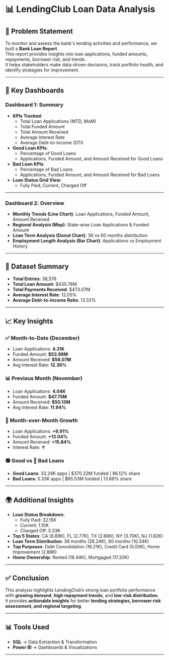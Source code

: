 
# 📊 LendingClub Loan Data Analysis

## 📌 Problem Statement
To monitor and assess the bank's lending activities and performance, we built a **Bank Loan Report**.  
This report provides insights into loan applications, funded amounts, repayments, borrower risk, and trends.  
It helps stakeholders make data-driven decisions, track portfolio health, and identify strategies for improvement.

---

## 🚀 Key Dashboards

### **Dashboard 1: Summary**
- **KPIs Tracked**:
  - Total Loan Applications (MTD, MoM)
  - Total Funded Amount
  - Total Amount Received
  - Average Interest Rate
  - Average Debt-to-Income (DTI)
- **Good Loan KPIs**:
  - Percentage of Good Loans
  - Applications, Funded Amount, and Amount Received for Good Loans
- **Bad Loan KPIs**:
  - Percentage of Bad Loans
  - Applications, Funded Amount, and Amount Received for Bad Loans
- **Loan Status Grid View**:
  - Fully Paid, Current, Charged Off  

---

### **Dashboard 2: Overview**
- **Monthly Trends (Line Chart)**: Loan Applications, Funded Amount, Amount Received  
- **Regional Analysis (Map)**: State-wise Loan Applications & Funded Amount  
- **Loan Term Analysis (Donut Chart)**: 36 vs 60 months distribution  
- **Employment Length Analysis (Bar Chart)**: Applications vs Employment History  

---

## 📂 Dataset Summary
- **Total Entries**: 38,576  
- **Total Loan Amount**: $435.76M  
- **Total Payments Received**: $473.07M  
- **Average Interest Rate**: 12.05%  
- **Average Debt-to-Income Ratio**: 13.33%  

---

## 📈 Key Insights

### ✅ Month-to-Date (December)
- Loan Applications: **4.31K**  
- Funded Amount: **$53.98M**  
- Amount Received: **$58.07M**  
- Avg Interest Rate: **12.36%**

### 📊 Previous Month (November)
- Loan Applications: **4.04K**  
- Funded Amount: **$47.75M**  
- Amount Received: **$50.13M**  
- Avg Interest Rate: **11.94%**

### 🔄 Month-over-Month Growth
- Loan Applications: **+6.91%**  
- Funded Amount: **+13.04%**  
- Amount Received: **+15.84%**  
- Interest Rate: **↑**  

### 🟢 Good vs 🔴 Bad Loans
- **Good Loans**: 33.24K apps | $370.22M funded | 86.12% share  
- **Bad Loans**: 5.33K apps | $65.53M funded | 13.88% share  

---

## 🌍 Additional Insights
- **Loan Status Breakdown**:
  - Fully Paid: 32.15K  
  - Current: 1.10K  
  - Charged Off: 5.33K  
- **Top 5 States**: CA (6.89K), FL (2.77K), TX (2.66K), NY (3.70K), NJ (1.82K)  
- **Loan Term Distribution**: 36 months (28.24K), 60 months (10.34K)  
- **Top Purposes**: Debt Consolidation (18.21K), Credit Card (5.00K), Home Improvement (2.88K)  
- **Home Ownership**: Rented (18.44K), Mortgaged (17.20K)  

---

## ✅ Conclusion
This analysis highlights LendingClub’s strong loan portfolio performance with **growing demand**, **high repayment trends**, and **low-risk distribution**.  
It provides **actionable insights** for better **lending strategies, borrower risk assessment, and regional targeting**.

---

## 📊 Tools Used
- **SQL** → Data Extraction & Transformation  
- **Power BI** → Dashboards & Visualizations  

----

  


